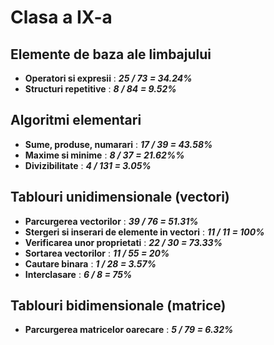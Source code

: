 # Clasa a IX-a

## Elemente de baza ale limbajului
- **Operatori si expresii** : ***25 / 73 = 34.24%***
- **Structuri repetitive** : ***8 / 84 = 9.52%***
## Algoritmi elementari
- **Sume, produse, numarari** : ***17 / 39 = 43.58%***
- **Maxime si minime** : ***8 / 37 = 21.62%%***
- **Divizibilitate** : ***4 / 131 = 3.05%***
## Tablouri unidimensionale (vectori)
- **Parcurgerea vectorilor** : ***39 / 76 = 51.31%***
- **Stergeri si inserari de elemente in vectori** : ***11 / 11 = 100%***
- **Verificarea unor proprietati** : ***22 / 30 = 73.33%***
- **Sortarea vectorilor** : ***11 / 55 = 20%***
- **Cautare binara** : ***1 / 28 = 3.57%***
- **Interclasare** : ***6 / 8 = 75%***
## Tablouri bidimensionale (matrice)
- **Parcurgerea matricelor oarecare** : ***5 / 79 = 6.32%***
